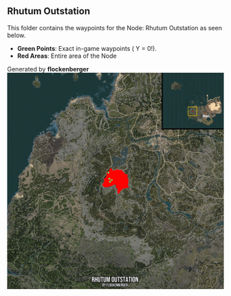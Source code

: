 ## Rhutum Outstation
This folder contains the waypoints for the Node: Rhutum Outstation as seen below.

- **Green Points**: Exact in-game waypoints ( Y = 0!).
- **Red Areas**: Entire area of the Node

Generated by **flockenberger**
![by_flockenberger](./Preview.webp)